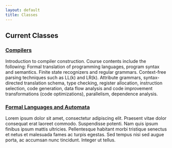 ```yaml
---
layout: default
title: Classes
---
```


## Current Classes

### <a href="/Classes/Compilers">Compilers</a>
Introduction to compiler construction. Course contents include the following: Formal 
translation of programming languages, program syntax and semantics. Finite state 
recognizers and regular grammars. Context-free parsing techniques such as LL(k) and LR(k).
Attribute grammars, syntax-directed translation schema, type checking, register allocation,
instruction selection, code generation, data flow analysis and code improvement
transformations (code optimizations), parallelism, dependence analysis.

### <a href="/Classes/FormalLanguages">Formal Languages and Automata</a>
Lorem ipsum dolor sit amet, consectetur adipiscing elit. Praesent vitae dolor consequat erat laoreet commodo. Suspendisse potenti. Nam quis ipsum finibus ipsum mattis ultricies. Pellentesque habitant morbi tristique senectus et netus et malesuada fames ac turpis egestas. Sed tempus nisi sed augue porta, ac accumsan nunc tincidunt. Integer ut tellus.